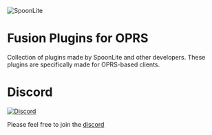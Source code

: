 ![SpoonLite](https://raw.githubusercontent.com/SpoonLite/spoon-plugins/main/SpoonLiteDisc.png)
# Fusion Plugins for OPRS
Collection of plugins made by SpoonLite and other developers. These plugins are specifically made for OPRS-based clients.
# Discord 
[![Discord](https://img.shields.io/discord/903909598317121557.svg)](https://discord.gg/UBMDQ6WjYq)

Please feel free to join the [discord](https://discord.gg/UBMDQ6WjYq)
